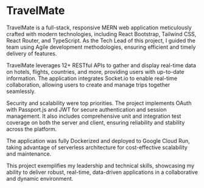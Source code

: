 <h1>TravelMate</h1>
TravelMate is a full-stack, responsive MERN web application meticulously crafted with modern technologies, including React Bootstrap, Tailwind CSS, React Router, and TypeScript. As the Tech Lead of this project, I guided the team using Agile development methodologies, ensuring efficient and timely delivery of features.

TravelMate leverages 12+ RESTful APIs to gather and display real-time data on hotels, flights, countries, and more, providing users with up-to-date information. The application integrates Socket.io to enable real-time collaboration, allowing users to create and manage trips together seamlessly.

Security and scalability were top priorities. The project implements OAuth with Passport.js and JWT for secure authentication and session management. It also includes comprehensive unit and integration test coverage on both the server and client, ensuring reliability and stability across the platform.

The application was fully Dockerized and deployed to Google Cloud Run, taking advantage of serverless architecture for cost-effective scalability and maintenance.

This project exemplifies my leadership and technical skills, showcasing my ability to deliver robust, real-time, data-driven applications in a collaborative and dynamic environment.
